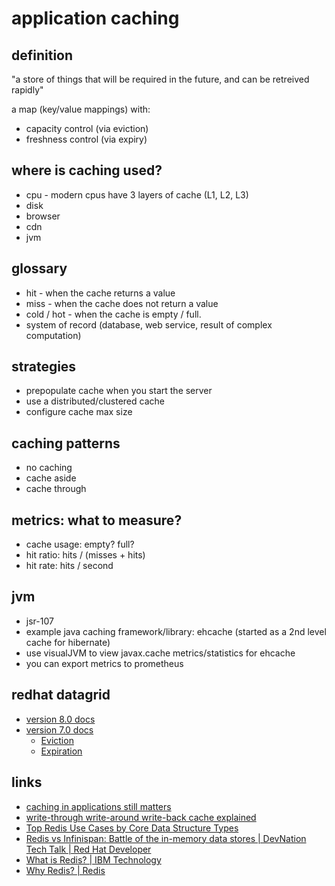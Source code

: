 # application caching


## definition

"a store of things that will be required in the future, and can be retreived rapidly"

a map (key/value mappings) with:
* capacity control (via eviction)
* freshness control (via expiry)

## where is caching used?

* cpu - modern cpus have 3 layers of cache (L1, L2, L3)
* disk
* browser
* cdn
* jvm

## glossary
* hit - when the cache returns a value
* miss - when the cache does not return a value
* cold / hot - when the cache is empty / full.
* system of record (database, web service, result of complex computation)

## strategies
* prepopulate cache when you start the server
* use a distributed/clustered cache
* configure cache max size

## caching patterns
* no caching
* cache aside
* cache through

## metrics: what to measure?
* cache usage: empty? full?
* hit ratio: hits / (misses + hits)
* hit rate: hits / second

## jvm
* jsr-107
* example java caching framework/library: ehcache (started as a 2nd level cache for hibernate)
* use visualJVM to view javax.cache metrics/statistics for ehcache
* you can export metrics to prometheus

## redhat datagrid
* [version 8.0 docs](https://access.redhat.com/documentation/en-us/red_hat_data_grid/8.0/)
* [version 7.0 docs](https://access.redhat.com/documentation/en-us/red_hat_data_grid/7.0/)
  * [Eviction](https://access.redhat.com/documentation/en-us/red_hat_data_grid/7.0/html/administration_and_configuration_guide/chap-Set_Up_Eviction)
  * [Expiration](https://access.redhat.com/documentation/en-us/red_hat_data_grid/7.0/html/administration_and_configuration_guide/chap-Set_Up_Expiration)



## links
* [caching in applications still matters](https://youtu.be/-oNd0FN5R6I)
* [write-through write-around write-back cache explained](http://www.computerweekly.com/feature/Write-through-write-around-write-back-Cache-explained)
* [Top Redis Use Cases by Core Data Structure Types](https://scalegrid.io/blog/top-redis-use-cases-by-core-data-structure-types/)
* [Redis vs Infinispan: Battle of the in-memory data stores | DevNation Tech Talk | Red Hat Developer](https://www.youtube.com/watch?v=Kb46QFigx84)
* [What is Redis? | IBM Technology](https://www.youtube.com/watch?v=muqiHwa8UvQ)
* [Why Redis? | Redis](https://www.youtube.com/watch?v=OG610oe_kxs)

